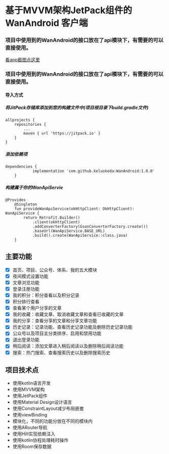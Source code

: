 # 基于MVVM架构JetPack组件的 WanAndroid 客户端

### 项目中使用到的WanAndroid的接口放在了api模块下，有需要的可以直接使用。
[看app截图点这里](https://www.jianshu.com/p/b6cae51ecaa1)
### 项目中使用到的WanAndroid的接口放在了api模块下，有需要的可以直接使用。
#### 导入方式
##### 将JitPack存储库添加到您的构建文件中(项目根目录下build.gradle文件)
```
allprojects {
    repositories {
        ...
        maven { url 'https://jitpack.io' }
    }
}
```
##### 添加依赖项
```
dependencies {
	        implementation 'com.github.keluokeda:WanAndroid:1.0.0'
	}
```
##### 构建属于你的WanApiServie
```
@Provides
    @Singleton
    fun provideWanApiService(okHttpClient: OkHttpClient): WanApiService {
        return Retrofit.Builder()
            .client(okHttpClient)
            .addConverterFactory(GsonConverterFactory.create())
            .baseUrl(WanApiService.BASE_URL)
            .build().create(WanApiService::class.java)
    }
```
## 主要功能
- [x] 首页、项目、公众号、体系、我的五大模块
- [x] 夜间模式设置功能
- [x] 文章浏览功能
- [x] 登录注册功能
- [x] 我的积分：积分查看以及积分记录
- [x] 积分排行查看
- [x] 查看某个用户分享的文章
- [x] 我的收藏：收藏文章、取消收藏文章和查看已收藏的文章
- [x] 我的分享：查看分享的文章和分享文章功能
- [x] 历史记录：记录功能、查看历史记录功能及删除历史记录功能
- [x] 公众号以及项目主分类排序、启用和禁用功能
- [x] 退出登录功能
- [x] 稍后阅读：添加文章进入稍后阅读以及删除稍后阅读功能
- [x] 搜索：热门搜索、查看搜索历史以及删除搜索历史

## 项目技术点
- 使用kotlin语言开发
- 使用MVVM架构
- 使用JetPack组件
- 使用Material Design设计语言
- 使用ConstraintLayout减少布局嵌套
- 使用viewBinding
- 模块化，不同的功能分放在不同的模块内
- 使用ARouter导航
- 使用Hilt实现依赖注入
- 使用kotlin协程处理耗时操作
- 使用Room保存数据

